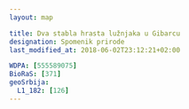 ```yaml
---
layout: map

title: Dva stabla hrasta lužnjaka u Gibarcu
designation: Spomenik prirode
last_modified_at: 2018-06-02T23:12:21+02:00

WDPA: [555589075]
BioRaS: [371]
geoSrbija:
  L1_182: [126]
---
```

